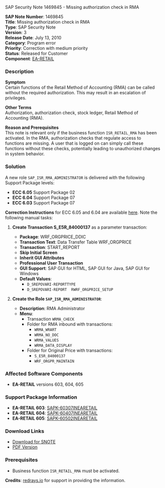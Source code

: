 SAP Security Note 1469845 - Missing authorization check in RMA

**SAP Note Number**: 1469845  
**Title**: Missing authorization check in RMA  
**Type**: SAP Security Note  
**Version**: 3  
**Release Date**: July 13, 2010  
**Category**: Program error  
**Priority**: Correction with medium priority  
**Status**: Released for Customer  
**Component**: [EA-RETAIL](https://me.sap.com/mynotes?tab=Search&sortBy=Relevance&filters=themk%25253Aeq~'IS-R-LG-RMA*'%25252BreleaseStatus%25253Aeq~'CustomerRelease'%25252BsecurityPatchDay%25253Aeq~'NotRestricted'%25252BfuzzyThreshold%25253Aeq~'0.9'&flag=mynotes)

### Description
**Symptom**  
Certain functions of the Retail Method of Accounting (RMA) can be called without the required authorization. This may result in an escalation of privileges.

**Other Terms**  
Authorization, authorization check, stock ledger, Retail Method of Accounting (RMA).

**Reason and Prerequisites**  
This note is relevant only if the business function `ISR_RETAIL_RMA` has been activated. In the RMA, authorization checks that regulate access to functions are missing. A user that is logged on can simply call these functions without these checks, potentially leading to unauthorized changes in system behavior.

### Solution
A new role `SAP_ISR_RMA_ADMINISTRATOR` is delivered with the following Support Package levels:
- **ECC 6.05** Support Package 02
- **ECC 6.04** Support Package 07
- **ECC 6.03** Support Package 07

**Correction Instructions** for ECC 6.05 and 6.04 are available [here](https://me.sap.com/corrins/0001469845/167). Note the following manual tasks:

1. **Create Transaction S_E5R_84000137** as a parameter transaction:
   - **Package**: WRF_ORGPRICE_DDIC
   - **Transaction Text**: Data Transfer Table WRF_ORGPRICE
   - **Transaction**: START_REPORT
   - **Skip Initial Screen**
   - **Inherit GUI Attributes**
   - **Professional User Transaction**
   - **GUI Support**: SAP GUI for HTML, SAP GUI for Java, SAP GUI for Windows
   - **Default Values**:
     - `D_SREPOVARI-REPORTTYPE`
     - `D_SREPOVARI-REPORT  RWRF_ORGPRICE_SETUP`

2. **Create the Role `SAP_ISR_RMA_ADMINISTRATOR`**:
   - **Description**: RMA Administrator
   - **Menu**:
     - Transaction `WRMA_CHECK`
     - Folder for RMA inbound with transactions:
       - `WRMA_WRART`
       - `WRMA_NO_DOC`
       - `WRMA_VALUES`
       - `WRMA_DATA_DISPLAY`
     - Folder for Original Price with transactions:
       - `S_E5R_84000137`
       - `WRF_ORGPR_MAINTAIN`

### Affected Software Components
- **EA-RETAIL** versions 603, 604, 605

### Support Package Information
- **EA-RETAIL 603**: [SAPK-60307INEARETAIL](https://me.sap.com/supportpackage/SAPK-60307INEARETAIL)
- **EA-RETAIL 604**: [SAPK-60407INEARETAIL](https://me.sap.com/supportpackage/SAPK-60407INEARETAIL)
- **EA-RETAIL 605**: [SAPK-60502INEARETAIL](https://me.sap.com/supportpackage/SAPK-60502INEARETAIL)

### Download Links
- [Download for SNOTE](https://notesdownloads.sap.com/note/0040000008695022017)
- [PDF Version](https://userapps.support.sap.com/sap/support/sfm/notes/print/0001469845?language=en-US&token=1420D76919EB1ACF9F9FAA2BE47EE7BC)

### Prerequisites
- Business function `ISR_RETAIL_RMA` must be activated.

**Credits**: [redrays.io](https://redrays.io) for support in providing the information.